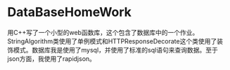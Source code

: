 # DataBaseHomeWork
用C++写了一个小型的web函数库，这个包含了数据库中的一个作业。StringAlgorithm类使用了单例模式和HTTPResponseDecorate这个类使用了装饰模式。数据库我是使用了mysql，并使用了标准的sql语句来查询数据。至于json方面，我使用了rapidjson。
